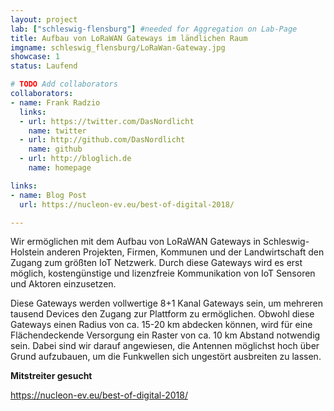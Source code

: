 ```yaml
---
layout: project
lab: ["schleswig-flensburg"] #needed for Aggregation on Lab-Page
title: Aufbau von LoRaWAN Gateways im ländlichen Raum
imgname: schleswig_flensburg/LoRaWan-Gateway.jpg
showcase: 1
status: Laufend

# TODO Add collaborators
collaborators:
- name: Frank Radzio
  links:
  - url: https://twitter.com/DasNordlicht
    name: twitter
  - url: http://github.com/DasNordlicht
    name: github
  - url: http://bloglich.de
    name: homepage

links:
- name: Blog Post
  url: https://nucleon-ev.eu/best-of-digital-2018/

---
```


Wir ermöglichen mit dem Aufbau von LoRaWAN Gateways in Schleswig-Holstein anderen Projekten, Firmen, Kommunen und der Landwirtschaft den Zugang zum größten IoT Netzwerk.
Durch diese Gateways wird es erst möglich, kostengünstige und lizenzfreie Kommunikation von IoT Sensoren und Aktoren einzusetzen.

Diese Gateways werden vollwertige 8+1 Kanal Gateways sein, um mehreren tausend Devices den Zugang zur Plattform zu ermöglichen.
Obwohl diese Gateways einen Radius von ca. 15-20 km abdecken können, wird für eine Flächendeckende Versorgung ein Raster von ca. 10 km Abstand notwendig sein.
Dabei sind wir darauf angewiesen, die Antennen möglichst hoch über Grund aufzubauen, um die Funkwellen sich ungestört ausbreiten zu lassen.

<b>Mitstreiter gesucht</b>

<a href="https://nucleon-ev.eu/best-of-digital-2018/">https://nucleon-ev.eu/best-of-digital-2018/</a>
